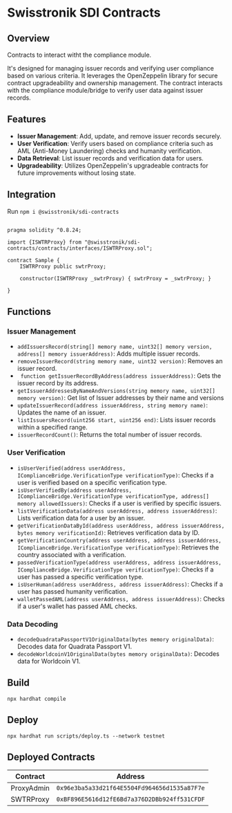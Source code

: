 # Swisstronik SDI Contracts

## Overview

Contracts to interact witht the compliance module.

It's designed for managing issuer records and verifying user compliance based on various criteria. It leverages the OpenZeppelin library for secure contract upgradeability and ownership management. The contract interacts with the compliance module/bridge to verify user data against issuer records.

## Features

- **Issuer Management**: Add, update, and remove issuer records securely.
- **User Verification**: Verify users based on compliance criteria such as AML (Anti-Money Laundering) checks and humanity verification.
- **Data Retrieval**: List issuer records and verification data for users.
- **Upgradeability**: Utilizes OpenZeppelin's upgradeable contracts for future improvements without losing state.

## Integration

Run `npm i @swisstronik/sdi-contracts`

```solidity

pragma solidity ^0.8.24;

import {ISWTRProxy} from "@swisstronik/sdi-contracts/contracts/interfaces/ISWTRProxy.sol";

contract Sample {
    ISWTRProxy public swtrProxy;
    
    constructor(ISWTRProxy _swtrProxy) { swtrProxy = _swtrProxy; }

}
```

## Functions

### Issuer Management

- `addIssuersRecord(string[] memory name, uint32[] memory version, address[] memory issuerAddress)`: Adds multiple issuer records.
- `removeIssuerRecord(string memory name, uint32 version)`: Removes an issuer record.
- ` function getIssuerRecordByAddress(address issuerAddress)`: Gets the issuer record by its address.
- `getIssuerAddressesByNameAndVersions(string memory name, uint32[] memory version)`: Get list of Issuer addresses by their name and versions
- `updateIssuerRecord(address issuerAddress, string memory name)`: Updates the name of an issuer.
- `listIssuersRecord(uint256 start, uint256 end)`: Lists issuer records within a specified range.
- `issuerRecordCount()`: Returns the total number of issuer records.

### User Verification

- `isUserVerified(address userAddress, IComplianceBridge.VerificationType verificationType)`: Checks if a user is verified based on a specific verification type.
- `isUserVerifiedBy(address userAddress, IComplianceBridge.VerificationType verificationType, address[] memory allowedIssuers)`: Checks if a user is verified by specific issuers.
- `listVerificationData(address userAddress, address issuerAddress)`: Lists verification data for a user by an issuer.
- `getVerificationDataById(address userAddress, address issuerAddress, bytes memory verificationId)`: Retrieves verification data by ID.
- `getVerificationCountry(address userAddress, address issuerAddress, IComplianceBridge.VerificationType verificationType)`: Retrieves the country associated with a verification.
- `passedVerificationType(address userAddress, address issuerAddress, IComplianceBridge.VerificationType verificationType)`: Checks if a user has passed a specific verification type.
- `isUserHuman(address userAddress, address issuerAddress)`: Checks if a user has passed humanity verification.
- `walletPassedAML(address userAddress, address issuerAddress)`: Checks if a user's wallet has passed AML checks.

### Data Decoding

- `decodeQuadrataPassportV1OriginalData(bytes memory originalData)`: Decodes data for Quadrata Passport V1.
- `decodeWorldcoinV1OriginalData(bytes memory originalData)`: Decodes data for Worldcoin V1.

## Build

`npx hardhat compile`

## Deploy

`npx hardhat run scripts/deploy.ts --network testnet`


## Deployed Contracts

| Contract   | Address                                    |
|------------|--------------------------------------------|
| ProxyAdmin | `0x96e3ba5a33d21f64E5504Fd964656d1535a87F7e` |
| SWTRProxy  | `0xBF896E5616d12fE6Bd7a376D2DBb924ff531CFDF` |